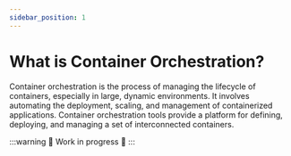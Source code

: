 ```yaml
---
sidebar_position: 1
---
```


# What is Container Orchestration?

Container orchestration is the process of managing the lifecycle of containers, especially in large, dynamic environments. It involves automating the deployment, scaling, and management of containerized applications. Container orchestration tools provide a platform for defining, deploying, and managing a set of interconnected containers.

:::warning
🚧 Work in progress 🚧
:::
